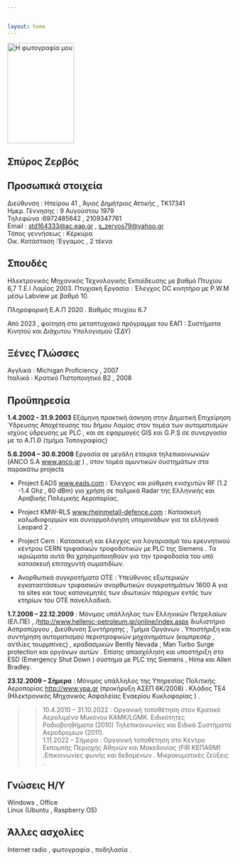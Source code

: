 ```yaml
---


layout: home
---
```



<img src="https://www.dropbox.com/scl/fi/3d0xg1gzqwcu888qviep2/CVpic.jpg?rlkey=oaar7kl7fxps6ot2ldx03zdnb&st=5slnumkw&raw=1" alt="Η φωτογραφία μου" width="150" height="225">


## Σπύρος Ζερβός 
 
## Προσωπικά στοιχεία 

Διεύθυνση : Ηπείρου 41 , Άγιος Δημήτριος Αττικής ,  ΤΚ17341  
Ημερ. Γέννησης  : 9 Αυγούστου 1979  
Τηλεφώνα :6972485642 , 2109347761  
Email : std164333@ac.eap.gr   ,  s_zervos79@yahoo.gr  
Τόπος γεννήσεως : Κέρκυρα  
Οικ.  Κατάσταση :Έγγαμος , 2 τέκνα   


## Σπουδές

Ηλεκτρονικός Μηχανικός Τεχνολογικής Εκπαίδευσης με βαθμό   Πτυχίου  6,7   T.E.I Λαμίας  2003. Πτυχιακή Εργασία : Έλεγχος DC κινητήρα με P.W.M μέσω Labview με βαθμό 10.  

Πληροφορική  Ε.Α.Π  2020 .  Βαθμός πτυχίου 6.7   

Από 2023 , φοίτηση στο μεταπτυχιακό πρόγραμμα του ΕΑΠ  : Συστήματα Κινητού και Διάχυτου Υπολογισμού (ΣΔΥ)   


## Ξένες Γλώσσες

Αγγλικά : Michigan Proficiency , 2007   
Ιταλικά  :  Κρατικό Πιστοποιητικό Β2  , 2008  


## Προϋπηρεσία

__1.4.2002 - 31.9.2003__    Εξάμηνη πρακτική άσκηση στην Δημοτική Επιχείρηση Ύδρευσης Αποχέτευσης του δήμου Λαμίας στον τομέα των αυτοματισμών ισχύος ύδρευσης με PLC , και σε εφαρμογές GIS  και G.P.S σε συνεργασία με το Α.Π.Θ (τμήμα Τοπογραφίας)  
  
__5.6.2004 – 30.6.2008__  Εργασία  σε μεγάλη εταιρία τηλεπικοινωνιών (ANCO S.A  www.anco.gr )  , στον τομέα αμυντικών συστημάτων στα παρακάτω projects  

- Project EADS  www.eads.com  : Έλεγχος και ρύθμιση ενισχυτών RF (1.2 -1.4 	Ghz , 60 dBm)   για χρήση σε παλμικά  Radar  της Ελληνικής και  Αραβικής  Πολεμικής Αεροπορίας.  

- Project KMW-RLS www.rheinmetall-defence.com  : Κατασκευή  καλωδιοφορμών και συναρμολόγηση υπομονάδων για τα ελληνικά Leopard 2 .  

- Project Cern : Κατασκευή  και έλεγχος για λογαριασμό του  ερευνητικού κέντρου CERN τριφασικών τροφοδοτικών  με  PLC της Siemens . Τα ικριώματα αυτά θα χρησιμοποιηθούν για την τροφοδοσία του υπό κατασκευή επιταχυντή σωματιδίων.  

- Ανορθωτικά συγκροτήματα  ΟΤΕ  :   Υπεύθυνος εξωτερικών εγκαταστάσεων τριφασικών ανορθωτικών συγκροτημάτων 1600 Α για τα sites και τους κατανεμητές των ιδιωτικών πάροχων  εντός των κτηρίων του ΟΤΕ πανελλαδικά.  

__1.7.2008 – 22.12.2009__  : Μόνιμος υπάλληλος  των Ελληνικών Πετρελαίων (ΕΛ.ΠΕ)  , /http://www.hellenic-petroleum.gr/online/index.aspx διυλιστήριο Ασπροπύργου , Διεύθυνση Συντήρησης , Τμήμα Οργάνων  .  Υποστήριξη και συντήρηση αυτοματισμού περιστροφικών μηχανημάτων (κομπρεσέρ , αντλίες τουρμπίνες) , κραδασμικών Bently Nevada , Man Turbo Surge protection και οργάνων αυτών . Επίσης απασχόληση και υποστήριξη στο ESD (Emergency Shut Down ) σύστημα με PLC της Siemens , Hima και Allen Bradley.  

__23.12.2009 – Σήμερα__  : Μόνιμος υπάλληλος  της Υπηρεσίας Πολιτικής Αεροπορίας http://www.ypa.gr  (προκήρυξη ΑΣΕΠ 6Κ/2008) . Κλάδος ΤΕ4 (Ηλεκτρονικός Μηχανικός Ασφαλείας Εναερίου Κυκλοφορίας ) .   
>>10.4.2010 – 31.10.2022 : Οργανική τοποθέτηση στον Κρατικό Αερολιμένα Μυκόνου ΚΑΜΚ/LGMK.  Ειδικότητες  Ραδιοβοηθήματα (2010)  Τηλεπικοινωνίες και Ειδικά Συστήματα Αεροδρομίων (2011).  
1.11.2022 – Σήμερα  : Οργανική τοποθέτηση στο Κέντρο Εκπομπής  Περιοχής Αθηνών και Μακεδονίας (FIR ΚΕΠΑΘΜ) .Επικοινωνίες φωνής και δεδομένων .  Μικροκυματικές ζεύξεις .  


## Γνώσεις Η/Υ  

Windows  , Office  
Linux (Ubuntu , Raspberry OS)   
                   
## Άλλες ασχολίες 

Internet radio , φωτογραφία , ποδηλασία .  
